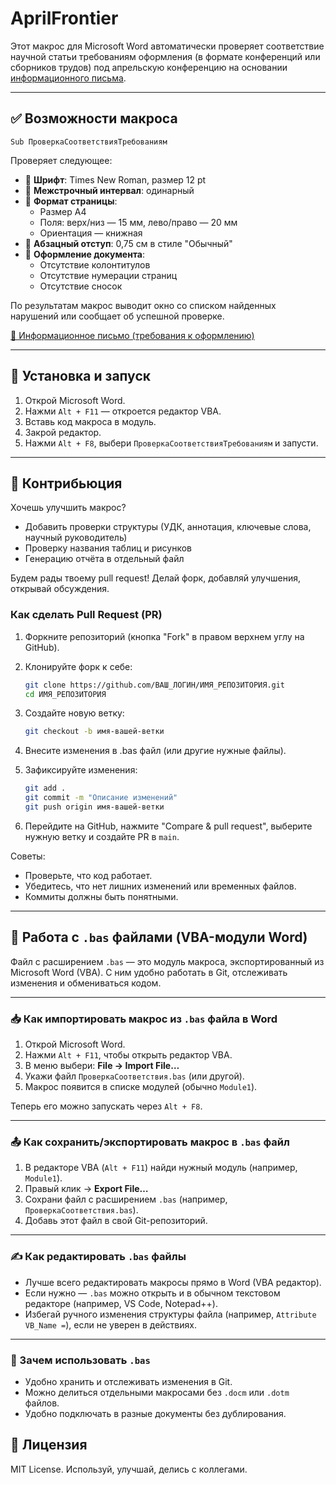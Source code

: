 # AprilFrontier
Этот макрос для Microsoft Word автоматически проверяет соответствие научной статьи требованиям оформления (в формате конференций или сборников трудов)
под апрельскую конференцию на основании [информационного письма](https://docs.google.com/document/d/1W2YMnxND9VNnD3Hr3fKju6pvtajEgsQh/edit).

---

## ✅ Возможности макроса

`Sub ПроверкаСоответствияТребованиям`

Проверяет следующее:

- 📏 **Шрифт**: Times New Roman, размер 12 pt
- 📐 **Межстрочный интервал**: одинарный
- 🧾 **Формат страницы**:
  - Размер A4
  - Поля: верх/низ — 15 мм, лево/право — 20 мм
  - Ориентация — книжная
- 🧱 **Абзацный отступ**: 0,75 см в стиле "Обычный"
- 🧹 **Оформление документа**:
  - Отсутствие колонтитулов
  - Отсутствие нумерации страниц
  - Отсутствие сносок

По результатам макрос выводит окно со списком найденных нарушений или сообщает об успешной проверке.

[📄 Информационное письмо (требования к оформлению)](https://docs.google.com/document/d/1W2YMnxND9VNnD3Hr3fKju6pvtajEgsQh/edit)

---

## 🚀 Установка и запуск

1. Открой Microsoft Word.
2. Нажми `Alt + F11` — откроется редактор VBA.
3. Вставь код макроса в модуль.
4. Закрой редактор.
5. Нажми `Alt + F8`, выбери `ПроверкаСоответствияТребованиям` и запусти.

---

## 🤝 Контрибьюция

Хочешь улучшить макрос?

- Добавить проверки структуры (УДК, аннотация, ключевые слова, научный руководитель)
- Проверку названия таблиц и рисунков
- Генерацию отчёта в отдельный файл

Будем рады твоему pull request! Делай форк, добавляй улучшения, открывай обсуждения.

### Как сделать Pull Request (PR)

1. Форкните репозиторий (кнопка "Fork" в правом верхнем углу на GitHub).

2. Клонируйте форк к себе:
   ```bash
   git clone https://github.com/ВАШ_ЛОГИН/ИМЯ_РЕПОЗИТОРИЯ.git
   cd ИМЯ_РЕПОЗИТОРИЯ
   ```
4. Создайте новую ветку:
   ```bash
   git checkout -b имя-вашей-ветки
   ```
6. Внесите изменения в .bas файл (или другие нужные файлы).

7. Зафиксируйте изменения:
   ```bash
   git add .
   git commit -m "Описание изменений"
   git push origin имя-вашей-ветки
   ```

8. Перейдите на GitHub, нажмите "Compare & pull request", выберите нужную ветку и создайте PR в `main`.

Советы:
- Проверьте, что код работает.
- Убедитесь, что нет лишних изменений или временных файлов.
- Коммиты должны быть понятными.

---

## 🧩 Работа с `.bas` файлами (VBA-модули Word)

Файл с расширением `.bas` — это модуль макроса, экспортированный из Microsoft Word (VBA). С ним удобно работать в Git, отслеживать изменения и обмениваться кодом.

---

### 📥 Как импортировать макрос из `.bas` файла в Word

1. Открой Microsoft Word.
2. Нажми `Alt + F11`, чтобы открыть редактор VBA.
3. В меню выбери: **File → Import File…**
4. Укажи файл `ПроверкаСоответствия.bas` (или другой).
5. Макрос появится в списке модулей (обычно `Module1`).

Теперь его можно запускать через `Alt + F8`.

---

### 📤 Как сохранить/экспортировать макрос в `.bas` файл

1. В редакторе VBA (`Alt + F11`) найди нужный модуль (например, `Module1`).
2. Правый клик → **Export File…**
3. Сохрани файл с расширением `.bas` (например, `ПроверкаСоответствия.bas`).
4. Добавь этот файл в свой Git-репозиторий.

---

### ✍️ Как редактировать `.bas` файлы

- Лучше всего редактировать макросы прямо в Word (VBA редактор).
- Если нужно — `.bas` можно открыть и в обычном текстовом редакторе (например, VS Code, Notepad++).
- Избегай ручного изменения структуры файла (например, `Attribute VB_Name =`), если не уверен в действиях.

---

### 🔄 Зачем использовать `.bas`

- Удобно хранить и отслеживать изменения в Git.
- Можно делиться отдельными макросами без `.docm` или `.dotm` файлов.
- Удобно подключать в разные документы без дублирования.


## 📄 Лицензия

MIT License. Используй, улучшай, делись с коллегами.

